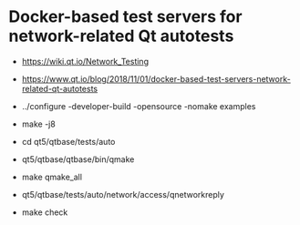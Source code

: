 # Docker-based test servers for network-related Qt autotests

* https://wiki.qt.io/Network_Testing
* https://www.qt.io/blog/2018/11/01/docker-based-test-servers-network-related-qt-autotests


* ../configure -developer-build -opensource -nomake examples
* make -j8
* cd qt5/qtbase/tests/auto
* qt5/qtbase/qtbase/bin/qmake
* make qmake_all
* qt5/qtbase/tests/auto/network/access/qnetworkreply
* make check
